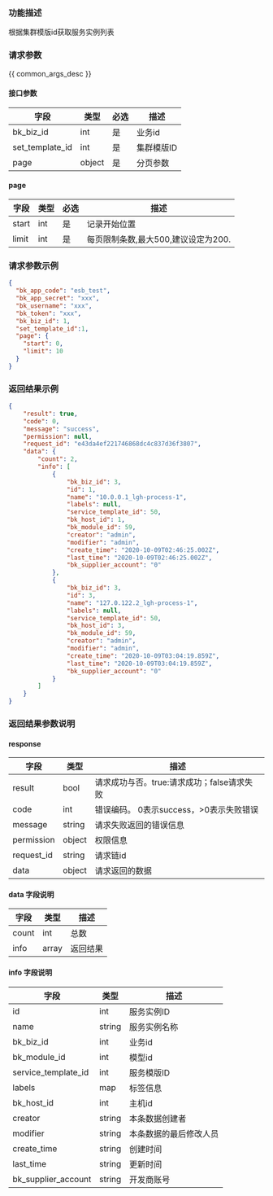 ### 功能描述

根据集群模版id获取服务实例列表

### 请求参数

{{ common_args_desc }}

#### 接口参数

| 字段              | 类型     | 必选 | 描述     |
|-----------------|--------|----|--------|
| bk_biz_id       | int    | 是  | 业务id   |
| set_template_id | int    | 是  | 集群模版ID |
| page            | object | 是  | 分页参数   |

#### page

| 字段    | 类型  | 必选 | 描述                     |
|-------|-----|----|------------------------|
| start | int | 是  | 记录开始位置                 |
| limit | int | 是  | 每页限制条数,最大500,建议设定为200. |

### 请求参数示例

```json
{
  "bk_app_code": "esb_test",
  "bk_app_secret": "xxx",
  "bk_username": "xxx",
  "bk_token": "xxx",  
  "bk_biz_id": 1,
  "set_template_id":1,
  "page": {
    "start": 0,
    "limit": 10
  }
}
```

### 返回结果示例

```json
{
    "result": true,
    "code": 0,
    "message": "success",
    "permission": null,
    "request_id": "e43da4ef221746868dc4c837d36f3807",
    "data": {
        "count": 2,
        "info": [
            {
                "bk_biz_id": 3,
                "id": 1,
                "name": "10.0.0.1_lgh-process-1",
                "labels": null,
                "service_template_id": 50,
                "bk_host_id": 1,
                "bk_module_id": 59,
                "creator": "admin",
                "modifier": "admin",
                "create_time": "2020-10-09T02:46:25.002Z",
                "last_time": "2020-10-09T02:46:25.002Z",
                "bk_supplier_account": "0"
            },
            {
                "bk_biz_id": 3,
                "id": 3,
                "name": "127.0.122.2_lgh-process-1",
                "labels": null,
                "service_template_id": 50,
                "bk_host_id": 3,
                "bk_module_id": 59,
                "creator": "admin",
                "modifier": "admin",
                "create_time": "2020-10-09T03:04:19.859Z",
                "last_time": "2020-10-09T03:04:19.859Z",
                "bk_supplier_account": "0"
            }
        ]
    }
}
```

### 返回结果参数说明

#### response

| 字段         | 类型     | 描述                         |
|------------|--------|----------------------------|
| result     | bool   | 请求成功与否。true:请求成功；false请求失败 |
| code       | int    | 错误编码。 0表示success，>0表示失败错误  |
| message    | string | 请求失败返回的错误信息                |
| permission | object | 权限信息                       |
| request_id | string | 请求链id                      |
| data       | object | 请求返回的数据                    |

#### data 字段说明

| 字段    | 类型    | 描述   |
|-------|-------|------|
| count | int   | 总数   |
| info  | array | 返回结果 |

#### info 字段说明

| 字段                  | 类型     | 描述          |
|---------------------|--------|-------------|
| id                  | int    | 服务实例ID      |
| name                | string | 服务实例名称      |
| bk_biz_id           | int    | 业务id        |
| bk_module_id        | int    | 模型id        |
| service_template_id | int    | 服务模版ID      |
| labels              | map    | 标签信息        |
| bk_host_id          | int    | 主机id        |
| creator             | string | 本条数据创建者     |
| modifier            | string | 本条数据的最后修改人员 |
| create_time         | string | 创建时间        |
| last_time           | string | 更新时间        |
| bk_supplier_account | string | 开发商账号       |
